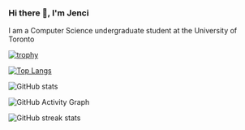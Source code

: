 ### Hi there 👋, I'm Jenci
I am a Computer Science undergraduate student at the University of Toronto

[![trophy](https://github-profile-trophy.vercel.app/?username=jenci2114)](https://github.com/ryo-ma/github-profile-trophy)

[![Top Langs](https://github-readme-stats.vercel.app/api/top-langs/?username=jenci2114)](https://github.com/anuraghazra/github-readme-stats)

![GitHub stats](https://github-readme-stats.vercel.app/api?username=jenci2114&show_icons=true)  

![GitHub Activity Graph](https://activity-graph.herokuapp.com/graph?username=jenci2114)  

![GitHub streak stats](https://github-readme-streak-stats.herokuapp.com/?user=jenci2114)  


